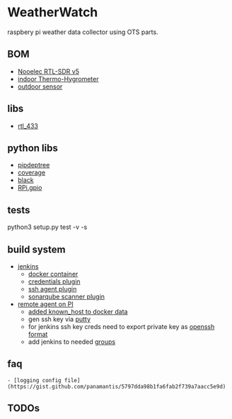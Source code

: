 # WeatherWatch
raspbery pi weather data collector using OTS parts.

## BOM
- [Nooelec RTL-SDR v5](https://www.nooelec.com/store/nesdr-smart-sdr.html?srsltid=AfmBOooo6Krrq7dvl4eQHVzfA-Yd0QMADqy0cH9XJ5qf-dx8T5dQAby2)
- [indoor Thermo-Hygrometer](https://www.sainlogic.com/english/additional-temperature-and-humidity-sensor-for-sainlogic-weather-station-ft0300.html)
- [outdoor sensor](https://www.sainlogic.com/english/transmitter-for-sainlogic-weather-station-ft0310-1.html)

## libs
- [rtl_433](https://github.com/merbanan/rtl_433)

## python libs
- [pipdeptree](https://pypi.org/project/pipdeptree/)
- [coverage](https://pypi.org/project/coverage/)
- [black](https://pypi.org/project/black/)
- [RPi.gpio](https://pypi.org/project/RPi.GPIO/)

## tests
 python3 setup.py test -v  -s <fully qualified test class>

## build system
- [jenkins](https://www.jenkins.io/)
    - [docker container](https://github.com/jenkinsci/docker/)
    - [credentials plugin](https://github.com/jenkinsci/credentials-plugin)
    - [ssh agent plugin](https://plugins.jenkins.io/ssh-agent/)
    - [sonarqube scanner plugin](https://docs.sonarqube.org/latest/analysis/scan/sonarscanner-for-jenkins/)
- [remote agent on PI](https://www.gdcorner.com/2019/12/27/JenkinsHomeLab-P2-LinuxAgents.html)
    - [added known_host to docker data](https://stackoverflow.com/questions/44441935/cant-connect-to-jenkins-slave-no-known-hosts-file-was-found-at-var-jenkins-hom)
    - gen ssh key via [putty](https://www.ssh.com/academy/ssh/putty/windows/puttygen)
    - for jenkins ssh key creds need to export private key as [openssh format](https://stackoverflow.com/questions/53636532/jenkins-what-is-the-correct-format-for-private-key-in-credentials) 
    - add jenkins to needed [groups](https://forums.raspberrypi.com/viewtopic.php?t=225274)

## faq
    - [logging config file](https://gist.github.com/panamantis/5797dda98b1fa6fab2f739a7aacc5e9d)

## TODOs    
